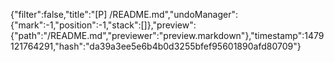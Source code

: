 {"filter":false,"title":"[P] /README.md","undoManager":{"mark":-1,"position":-1,"stack":[]},"preview":{"path":"/README.md","previewer":"preview.markdown"},"timestamp":1479121764291,"hash":"da39a3ee5e6b4b0d3255bfef95601890afd80709"}